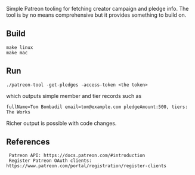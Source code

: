 Simple Patreon tooling for fetching creator campaign and pledge info.  The tool is by no means
comprehensive but it provides something to build on.

## Build

```
make linux
make mac
```

## Run 

```
./patreon-tool -get-pledges -access-token <the token>
```

which outputs simple member and tier records such as

```
fullName=Tom Bombadil email=tom@example.com pledgeAmount:500, tiers: The Works
```

Richer output is possible with code changes.

## References

     Patreon API: https://docs.patreon.com/#introduction
     Register Patreon OAuth clients: https://www.patreon.com/portal/registration/register-clients
